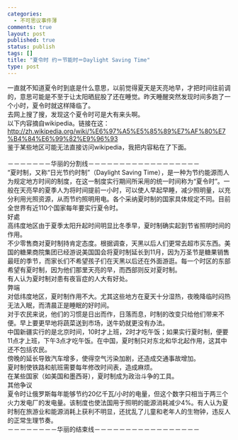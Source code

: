 ```yaml
--- 
categories: 
  - 不可思议事件薄
comments: true
layout: post
published: true
status: publish
tags: []
title: "夏令时 约＝节能时＝Daylight Saving Time"
type: post
---
```

<div id="msgcns!5F971C000415D85F!408" class="bvMsg">
<div>一直就不知道夏令时到底是什么意思，以前觉得夏天是天亮地早，才把时间往前调的，意思可能是不至于让太阳晒屁股了还在睡觉。昨天睡醒突然发现时间多跑了一个小时，夏令时就这样降临了。<br>去网上搜了搜，发现这个夏令时可是大有来头啊。<br>以下内容摘自wikipedia。链接在这：<a href="http://zh.wikipedia.org/wiki/%E6%97%A5%E5%85%89%E7%AF%80%E7%B4%84%E6%99%82%E9%96%93">http://zh.wikipedia.org/wiki/%E6%97%A5%E5%85%89%E7%AF%80%E7%B4%84%E6%99%82%E9%96%93</a><br>鉴于某些地区可能无法直接访问wikipedia，我把内容粘在了下面。</div>
<div> </div>
<div>－－－－－－－华丽的分割线－－－－－－－－－－－－－－－－－－<br>“夏时制，又称“日光节约时制”（Daylight Saving Time），是一种为节约能源而人为规定地方时间的制度，在这一制度实行期间所采用的统一时间称为“夏令时”。一般在天亮早的夏季人为将时间提前一小时，可以使人早起早睡，减少照明量，以充分利用光照资源，从而节约照明用电。各个采纳夏时制的国家具体规定不同。目前全世界有近110个国家每年要实行夏令时。<br>好處<br>高纬度地区由于夏季太阳升起时间明显比冬季早，夏时制确实起到节省照明时间的作用。 <br>不少零售商对夏时制持肯定态度。根据调查，天黑以后人们更常去超市买东西。美国的糖果商院集团已经游说美国国会将夏时制延长到11月，因为万圣节是糖果销售最旺的季节，而家长们不希望孩子们在天黑以后还在外面游逛。每一个时区的东部希望有夏时制，因为他们那里天亮的早，而西部则反对夏时制。 <br>有人认为夏时制对患有夜盲症的人大有好处。 <br>弊端<br>对低纬度地区，夏时制作用不大。尤其这些地方在夏天十分湿热，夜晚降临时闷热无法入眠，而清晨正是睡眠的好时间。 <br>对于农民来说，他们的习惯是日出而作，日落而息，时制的改变只给他们带来不便。早上要更早地将蔬菜送到市场，送牛奶就更没有办法。 <br>中国新疆实行的是北京时间，10时才上班，2时才吃午饭；如果实行夏时制，便要11点才上班，下午3点才吃午饭。在中国，夏时制只对东北和华北起作用，这其中还不包括农民。 <br>傍晚的延长导致汽车增多，使得空气污染加剧，还造成交通事故增加。 <br>夏时制使铁路和航班需要每年修改时间表，造成麻烦。 <br>在某些国家（如美国和墨西哥），夏时制成为政治斗争的工具。 <br>其他争议<br>夏令时让俄罗斯每年能够节约20亿千瓦/小时的电量，但这个数字只相当于两三个火力发电厂的发电量。该制度也使法国用于照明的能源消耗减少4%。有人认为夏时制在旅游业和能源消耗上获利不明显，还扰乱了儿童和老年人的生物钟，违反人的正常生理节奏。</div>
<div>－－－－－－－－华丽的结束线－－－－－－－－－－－－－－－－－</div>
</div>
